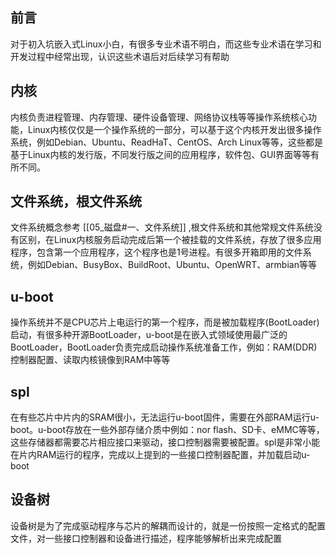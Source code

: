 ## 前言
对于初入坑嵌入式Linux小白，有很多专业术语不明白，而这些专业术语在学习和开发过程中经常出现，认识这些术语后对后续学习有帮助

## 内核

内核负责进程管理、内存管理、硬件设备管理、网络协议栈等等操作系统核心功能，Linux内核仅仅是一个操作系统的一部分，可以基于这个内核开发出很多操作系统，例如Debian、Ubuntu、ReadHaT、CentOS、Arch Linux等等，这些都是基于Linux内核的发行版，不同发行版之间的应用程序，软件包、GUI界面等等有所不同。

## 文件系统，根文件系统

文件系统概念参考 [[05_磁盘#一、文件系统]] ,根文件系统和其他常规文件系统没有区别，在Linux内核服务启动完成后第一个被挂载的文件系统，存放了很多应用程序，包含第一个应用程序，这个程序也是1号进程。有很多开箱即用的文件系统，例如Debian、BusyBox、BuildRoot、Ubuntu、OpenWRT、armbian等等

## u-boot
操作系统并不是CPU芯片上电运行的第一个程序，而是被加载程序(BootLoader)启动，有很多种开源BootLoader，u-boot是在嵌入式领域使用最广泛的BootLoader，BootLoader负责完成启动操作系统准备工作，例如：RAM(DDR)控制器配置、读取内核镜像到RAM中等等

## spl
在有些芯片中片内的SRAM很小，无法运行u-boot固件，需要在外部RAM运行u-boot。u-boot存放在一些外部存储介质中例如：nor flash、SD卡、eMMC等等，这些存储器都需要芯片相应接口来驱动，接口控制器需要被配置。spl是非常小能在片内RAM运行的程序，完成以上提到的一些接口控制器配置，并加载启动u-boot

## 设备树
设备树是为了完成驱动程序与芯片的解耦而设计的，就是一份按照一定格式的配置文件，对一些接口控制器和设备进行描述，程序能够解析出来完成配置



